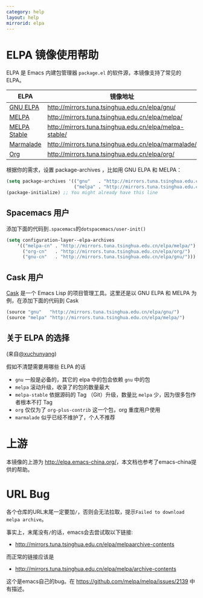 ```yaml
---
category: help
layout: help
mirrorid: elpa
---
```


ELPA 镜像使用帮助
==================

ELPA 是 Emacs 内建包管理器 `package.el` 的软件源，本镜像支持了常见的 ELPA。

| ELPA              | 镜像地址                                    |
|-------------------|---------------------------------------------|
| [GNU ELPA](http://elpa.gnu.org/)          | http://mirrors.tuna.tsinghua.edu.cn/elpa/gnu/          |
| [MELPA](https://melpa.org/)             | http://mirrors.tuna.tsinghua.edu.cn/elpa/melpa/        |
| [MELPA Stable](http://stable.melpa.org/#/)      | http://mirrors.tuna.tsinghua.edu.cn/elpa/melpa-stable/ |
| [Marmalade](https://marmalade-repo.org/)         | http://mirrors.tuna.tsinghua.edu.cn/elpa/marmalade/    |
| [Org](http://orgmode.org/elpa.html)               | http://mirrors.tuna.tsinghua.edu.cn/elpa/org/          |


根据你的需求，设置 package-archives ，比如用 GNU ELPA 和 MELPA：

```lisp
(setq package-archives '(("gnu"   . "http://mirrors.tuna.tsinghua.edu.cn/elpa/gnu/")
                         ("melpa" . "http://mirrors.tuna.tsinghua.edu.cn/elpa/melpa/")))
(package-initialize) ;; You might already have this line
```


Spacemacs 用户
--------------

添加下面的代码到`.spacemacs`的`dotspacemacs/user-init()`

```lisp
(setq configuration-layer--elpa-archives
    '(("melpa-cn" . "http://mirrors.tuna.tsinghua.edu.cn/elpa/melpa/")
      ("org-cn"   . "http://mirrors.tuna.tsinghua.edu.cn/elpa/org/")
      ("gnu-cn"   . "http://mirrors.tuna.tsinghua.edu.cn/elpa/gnu/")))
```


Cask 用户
---------

[Cask](https://github.com/cask/cask) 是一个 Emacs Lisp 的项目管理工具。这里还是以 GNU ELPA 和 MELPA 为例，在添加下面的代码到 Cask

```lisp
(source "gnu"   "http://mirrors.tuna.tsinghua.edu.cn/elpa/gnu/")
(source "melpa" "http://mirrors.tuna.tsinghua.edu.cn/elpa/melpa/")
```

关于 ELPA 的选择
----------------

(来自[@xuchunyang](https://github.com/xuchunyang))

假如不清楚需要用哪些 ELPA 的话

- `gnu` 一般是必备的，其它的 elpa 中的包会依赖 `gnu` 中的包
- `melpa` 滚动升级，收录了的包的数量最大
- `melpa-stable` 依据源码的 Tag （Git）升级，数量比 `melpa` 少，因为很多包作者根本不打 Tag
- `org` 仅仅为了 `org-plus-contrib` 这一个包，org 重度用户使用
- `marmalade` 似乎已经不维护了，个人不推荐

上游
====

本镜像的上游为 <http://elpa.emacs-china.org/>，本文档也参考了emacs-china提供的帮助。

URL Bug
=======

各个仓库的URL末尾一定要加`/`，否则会无法拉取，提示`Failed to download melpa archive`。

事实上，末尾没有`/`的话，emacs会去尝试取以下链接:

 - <http://mirrors.tuna.tsinghua.edu.cn/elpa/melpaarchive-contents>

而正常的链接应该是

 - <http://mirrors.tuna.tsinghua.edu.cn/elpa/melpa/archive-contents>

这个是emacs自己的bug。在 <https://github.com/melpa/melpa/issues/2139> 中有描述。
